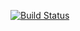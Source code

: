
<!-- README.md is generated from README.Rmd. Please edit that file -->
[![Build Status](https://travis-ci.org/elben10/rdst.svg?branch=master)](https://travis-ci.org/elben10/rdst)
